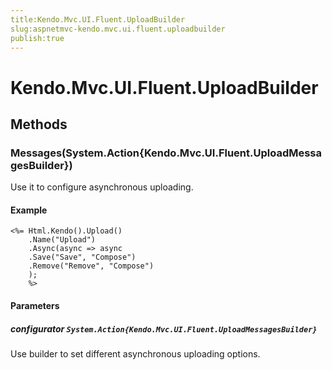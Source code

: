 ```yaml
---
title:Kendo.Mvc.UI.Fluent.UploadBuilder
slug:aspnetmvc-kendo.mvc.ui.fluent.uploadbuilder
publish:true
---
```


# Kendo.Mvc.UI.Fluent.UploadBuilder

## Methods

### Messages(System.Action{Kendo.Mvc.UI.Fluent.UploadMessagesBuilder})
Use it to configure asynchronous uploading.

#### Example
    <%= Html.Kendo().Upload()
        .Name("Upload")
        .Async(async => async
        .Save("Save", "Compose")
        .Remove("Remove", "Compose")
        );
        %>

#### Parameters

##### configurator `System.Action{Kendo.Mvc.UI.Fluent.UploadMessagesBuilder}`
Use builder to set different asynchronous uploading options.